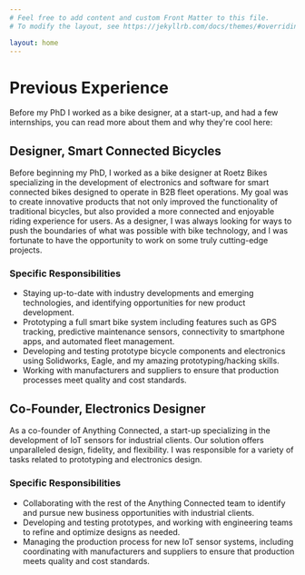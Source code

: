 ```yaml
---
# Feel free to add content and custom Front Matter to this file.
# To modify the layout, see https://jekyllrb.com/docs/themes/#overriding-theme-defaults

layout: home
---
```

# Previous Experience

Before my PhD I worked as a bike designer, at a start-up, and had a few internships, you can read more about them and why they're cool here:

## Designer, Smart Connected Bicycles

Before beginning my PhD, I worked as a bike designer at Roetz Bikes specializing in the development of electronics and software for smart connected bikes designed to operate in B2B fleet operations. My goal was to create innovative products that not only improved the functionality of traditional bicycles, but also provided a more connected and enjoyable riding experience for users. As a designer, I was always looking for ways to push the boundaries of what was possible with bike technology, and I was fortunate to have the opportunity to work on some truly cutting-edge projects.

### Specific Responsibilities

- Staying up-to-date with industry developments and emerging technologies, and identifying opportunities for new product development.
- Prototyping a full smart bike system including features such as GPS tracking, predictive maintenance sensors, connectivity to smartphone apps, and automated fleet management.
- Developing and testing prototype bicycle components and electronics using Solidworks, Eagle, and my amazing prototyping/hacking skills.
- Working with manufacturers and suppliers to ensure that production processes meet quality and cost standards.

## Co-Founder, Electronics Designer

As a co-founder of Anything Connected, a start-up specializing in the development of IoT sensors for industrial clients. Our solution offers unparalleled design, fidelity, and flexibility. I was responsible for a variety of tasks related to prototyping and electronics design.

### Specific Responsibilities

- Collaborating with the rest of the Anything Connected team to identify and pursue new business opportunities with industrial clients.
- Developing and testing prototypes, and working with engineering teams to refine and optimize designs as needed.
- Managing the production process for new IoT sensor systems, including coordinating with manufacturers and suppliers to ensure that production meets quality and cost standards.
